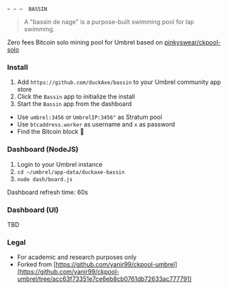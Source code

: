  ~~~
~ ~ ~  BASSIN
 ~~~

> A "bassin de nage" is a purpose-built swimming pool for lap swimming.

Zero fees Bitcoin solo mining pool for Umbrel based on [pinkyswear/ckpool-solo](https://hub.docker.com/r/pinkyswear/ckpool-solo)

### Install

1. Add `https://github.com/duckAxe/bassin` to your Umbrel community app store
2. Click the `Bassin` app to initialize the install
3. Start the `Bassin` app from the dashboard


* Use `umbrel:3456` or `UmbrelIP:3456"` as Stratum pool
* Use `btcaddress.worker` as username and `x` as password
* Find the Bitcoin block 🎉


### Dashboard (NodeJS)

1. Login to your Umbrel instance
2. `cd ~/umbrel/app-data/duckaxe-bassin`
3. `node dash/board.js`

Dashboard refresh time: 60s


### Dashboard (UI)

TBD


### Legal
* For academic and research purposes only
* Forked from [https://github.com/yanir99/ckpool-umbrel](https://github.com/yanir99/ckpool-umbrel/tree/acc63f73351e7ce6eb8cb0761db72633ac777791)